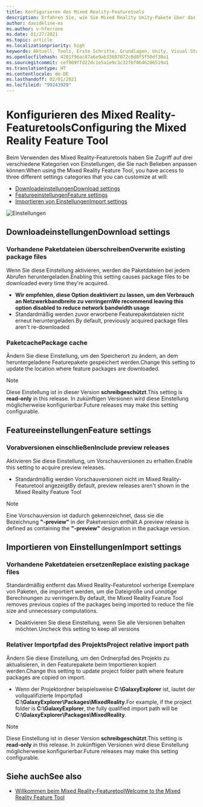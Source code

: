 ```yaml
---
title: Konfigurieren des Mixed Reality-Featuretools
description: Erfahren Sie, wie Sie Mixed Reality Unity-Pakete über das MR-Featuretool für die HoloLens- und VR-Entwicklung herunterladen und installieren.
author: davidkline-ms
ms.author: v-hferrone
ms.date: 01/27/2021
ms.topic: article
ms.localizationpriority: high
keywords: Aktuell, Tools, Erste Schritte, Grundlagen, Unity, Visual Studio, Toolkit, Mixed Reality-Headset, Windows Mixed Reality-Headset, Virtual Reality-Headset, Installation, Windows, HoloLens, Emulator, Unreal, OpenXR
ms.openlocfilehash: 4201f96ac87a6e9ab33607072c0d8f5f50df38a1
ms.sourcegitcommit: cef969ffd22dc1e5a1e9c3c32fbf0646206519a1
ms.translationtype: HT
ms.contentlocale: de-DE
ms.lasthandoff: 02/01/2021
ms.locfileid: "99243929"
---
```

# <a name="configuring-the-mixed-reality-feature-tool"></a><span data-ttu-id="5b9c5-104">Konfigurieren des Mixed Reality-Featuretools</span><span class="sxs-lookup"><span data-stu-id="5b9c5-104">Configuring the Mixed Reality Feature Tool</span></span>

<span data-ttu-id="5b9c5-105">Beim Verwenden des Mixed Reality-Featuretools haben Sie Zugriff auf drei verschiedene Kategorien von Einstellungen, die Sie nach Belieben anpassen können:</span><span class="sxs-lookup"><span data-stu-id="5b9c5-105">When using the Mixed Reality Feature Tool, you have access to three different settings categories that you can customize at will:</span></span>

* [<span data-ttu-id="5b9c5-106">Downloadeinstellungen</span><span class="sxs-lookup"><span data-stu-id="5b9c5-106">Download settings</span></span>](#download-settings)
* [<span data-ttu-id="5b9c5-107">Featureeinstellungen</span><span class="sxs-lookup"><span data-stu-id="5b9c5-107">Feature settings</span></span>](#feature-settings)
* [<span data-ttu-id="5b9c5-108">Importieren von Einstellungen</span><span class="sxs-lookup"><span data-stu-id="5b9c5-108">Import settings</span></span>](#import-settings)

![Einstellungen](images/FeatureToolSettings.png)

## <a name="download-settings"></a><span data-ttu-id="5b9c5-110">Downloadeinstellungen</span><span class="sxs-lookup"><span data-stu-id="5b9c5-110">Download settings</span></span>

### <a name="overwrite-existing-package-files"></a><span data-ttu-id="5b9c5-111">Vorhandene Paketdateien überschreiben</span><span class="sxs-lookup"><span data-stu-id="5b9c5-111">Overwrite existing package files</span></span>

<span data-ttu-id="5b9c5-112">Wenn Sie diese Einstellung aktivieren, werden die Paketdateien bei jedem Abrufen heruntergeladen.</span><span class="sxs-lookup"><span data-stu-id="5b9c5-112">Enabling this setting causes package files to be downloaded every time they're acquired.</span></span> 
* <span data-ttu-id="5b9c5-113">**Wir empfehlen, diese Option deaktiviert zu lassen, um den Verbrauch an Netzwerkbandbreite zu verringern**</span><span class="sxs-lookup"><span data-stu-id="5b9c5-113">**We recommend leaving this option disabled to reduce network bandwidth usage**</span></span>
* <span data-ttu-id="5b9c5-114">Standardmäßig werden zuvor erworbene Featurepaketdateien nicht erneut heruntergeladen.</span><span class="sxs-lookup"><span data-stu-id="5b9c5-114">By default, previously acquired package files aren't re-downloaded</span></span>

### <a name="package-cache"></a><span data-ttu-id="5b9c5-115">Paketcache</span><span class="sxs-lookup"><span data-stu-id="5b9c5-115">Package cache</span></span>

<span data-ttu-id="5b9c5-116">Ändern Sie diese Einstellung, um den Speicherort zu ändern, an dem heruntergeladene Featurepakete gespeichert werden.</span><span class="sxs-lookup"><span data-stu-id="5b9c5-116">Change this setting to update the location where feature packages are downloaded.</span></span>

> [!NOTE]
> <span data-ttu-id="5b9c5-117">Diese Einstellung ist in dieser Version **schreibgeschützt**.</span><span class="sxs-lookup"><span data-stu-id="5b9c5-117">This setting is **read-only** in this release.</span></span> <span data-ttu-id="5b9c5-118">In zukünftigen Versionen wird diese Einstellung möglicherweise konfigurierbar.</span><span class="sxs-lookup"><span data-stu-id="5b9c5-118">Future releases may make this setting configurable.</span></span>

## <a name="feature-settings"></a><span data-ttu-id="5b9c5-119">Featureeinstellungen</span><span class="sxs-lookup"><span data-stu-id="5b9c5-119">Feature settings</span></span>

### <a name="include-preview-releases"></a><span data-ttu-id="5b9c5-120">Vorabversionen einschließen</span><span class="sxs-lookup"><span data-stu-id="5b9c5-120">Include preview releases</span></span>

<span data-ttu-id="5b9c5-121">Aktivieren Sie diese Einstellung, um Vorschauversionen zu erhalten.</span><span class="sxs-lookup"><span data-stu-id="5b9c5-121">Enable this setting to acquire preview releases.</span></span>
* <span data-ttu-id="5b9c5-122">Standardmäßig werden Vorschauversionen nicht im Mixed Reality-Featuretool angezeigt</span><span class="sxs-lookup"><span data-stu-id="5b9c5-122">By default, preview releases aren't shown in the Mixed Reality Feature Tool</span></span> 

> [!NOTE]
> <span data-ttu-id="5b9c5-123">Eine Vorschauversion ist dadurch gekennzeichnet, dass sie die Bezeichnung **"-preview"** in der Paketversion enthält.</span><span class="sxs-lookup"><span data-stu-id="5b9c5-123">A preview release is defined as containing the **"-preview"** designation in the package version.</span></span>

## <a name="import-settings"></a><span data-ttu-id="5b9c5-124">Importieren von Einstellungen</span><span class="sxs-lookup"><span data-stu-id="5b9c5-124">Import settings</span></span>

### <a name="replace-existing-package-files"></a><span data-ttu-id="5b9c5-125">Vorhandene Paketdateien ersetzen</span><span class="sxs-lookup"><span data-stu-id="5b9c5-125">Replace existing package files</span></span>

<span data-ttu-id="5b9c5-126">Standardmäßig entfernt das Mixed Reality-Featuretool vorherige Exemplare von Paketen, die importiert werden, um die Dateigröße und unnötige Berechnungen zu verringern.</span><span class="sxs-lookup"><span data-stu-id="5b9c5-126">By default, the Mixed Reality Feature Tool removes previous copies of the packages being imported to reduce the file size and unnecessary computations.</span></span> 
* <span data-ttu-id="5b9c5-127">Deaktivieren Sie diese Einstellung, wenn Sie alle Versionen behalten möchten.</span><span class="sxs-lookup"><span data-stu-id="5b9c5-127">Uncheck this setting to keep all versions</span></span>

### <a name="project-relative-import-path"></a><span data-ttu-id="5b9c5-128">Relativer Importpfad des Projekts</span><span class="sxs-lookup"><span data-stu-id="5b9c5-128">Project relative import path</span></span>

<span data-ttu-id="5b9c5-129">Ändern Sie diese Einstellung, um den Ordnerpfad des Projekts zu aktualisieren, in den Featurepakete beim Importieren kopiert werden.</span><span class="sxs-lookup"><span data-stu-id="5b9c5-129">Change this setting to update project folder path where feature packages are copied on import.</span></span> 
* <span data-ttu-id="5b9c5-130">Wenn der Projektordner beispielsweise **C:\GalaxyExplorer** ist, lautet der vollqualifizierte Importpfad **C:\GalaxyExplorer\Packages\MixedReality**.</span><span class="sxs-lookup"><span data-stu-id="5b9c5-130">For example, if the project folder is **C:\GalaxyExplorer**, the fully qualified import path will be **C:\GalaxyExplorer\Packages\MixedReality**.</span></span>

> [!NOTE]
> <span data-ttu-id="5b9c5-131">Diese Einstellung ist in dieser Version **schreibgeschützt**.</span><span class="sxs-lookup"><span data-stu-id="5b9c5-131">This setting is **read-only** in this release.</span></span> <span data-ttu-id="5b9c5-132">In zukünftigen Versionen wird diese Einstellung möglicherweise konfigurierbar.</span><span class="sxs-lookup"><span data-stu-id="5b9c5-132">Future releases may make this setting configurable.</span></span>

## <a name="see-also"></a><span data-ttu-id="5b9c5-133">Siehe auch</span><span class="sxs-lookup"><span data-stu-id="5b9c5-133">See also</span></span>

- [<span data-ttu-id="5b9c5-134">Willkommen beim Mixed Reality-Featuretool</span><span class="sxs-lookup"><span data-stu-id="5b9c5-134">Welcome to the Mixed Reality Feature Tool</span></span>](welcome-to-mr-feature-tool.md)